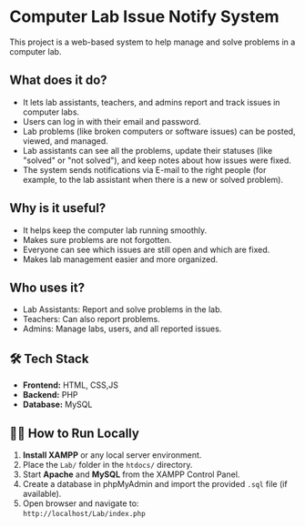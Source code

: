 # Computer Lab Issue Notify System

This project is a web-based system to help manage and solve problems in a computer lab.

## What does it do?

- It lets lab assistants, teachers, and admins report and track issues in computer labs.
- Users can log in with their email and password.
- Lab problems (like broken computers or software issues) can be posted, viewed, and managed.
- Lab assistants can see all the problems, update their statuses (like "solved" or "not solved"), and keep notes about how issues were fixed.
- The system sends notifications via E-mail to the right people (for example, to the lab assistant when there is a new or solved problem).

## Why is it useful?

- It helps keep the computer lab running smoothly.
- Makes sure problems are not forgotten.
- Everyone can see which issues are still open and which are fixed.
- Makes lab management easier and more organized.

## Who uses it?

- Lab Assistants: Report and solve problems in the lab.
- Teachers: Can also report problems.
- Admins: Manage labs, users, and all reported issues.

## 🛠️ Tech Stack

- **Frontend:** HTML, CSS,JS
- **Backend:** PHP
- **Database:** MySQL

## 🧑‍💻 How to Run Locally

1. **Install XAMPP** or any local server environment.
2. Place the `Lab/` folder in the `htdocs/` directory.
3. Start **Apache** and **MySQL** from the XAMPP Control Panel.
4. Create a database in phpMyAdmin and import the provided `.sql` file (if available).
5. Open browser and navigate to:  
   `http://localhost/Lab/index.php`
